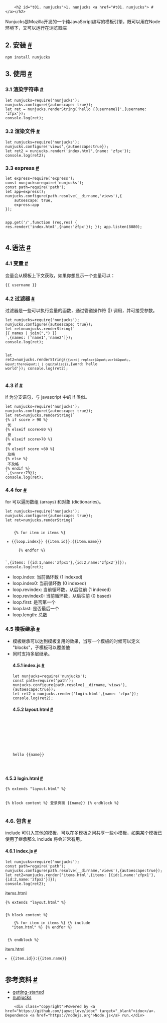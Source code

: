 
        <h2 id="t01. nunjucks">1. nunjucks <a href="#t01. nunjucks"> # </a></h2>
<p>Nunjucks&#x662F;Mozilla&#x5F00;&#x53D1;&#x7684;&#x4E00;&#x4E2A;&#x7EAF;JavaScript&#x7F16;&#x5199;&#x7684;&#x6A21;&#x677F;&#x5F15;&#x64CE;&#xFF0C;&#x65E2;&#x53EF;&#x4EE5;&#x7528;&#x5728;Node&#x73AF;&#x5883;&#x4E0B;&#xFF0C;&#x53C8;&#x53EF;&#x4EE5;&#x8FD0;&#x884C;&#x5728;&#x6D4F;&#x89C8;&#x5668;&#x7AEF;</p>
<h2 id="t12. &#x5B89;&#x88C5;">2. &#x5B89;&#x88C5; <a href="#t12. &#x5B89;&#x88C5;"> # </a></h2>
<pre><code class="lang-js">npm install nunjucks
</code></pre>
<h2 id="t23. &#x4F7F;&#x7528;">3. &#x4F7F;&#x7528; <a href="#t23. &#x4F7F;&#x7528;"> # </a></h2>
<h3 id="t33.1 &#x6E32;&#x67D3;&#x5B57;&#x7B26;&#x4E32;">3.1 &#x6E32;&#x67D3;&#x5B57;&#x7B26;&#x4E32; <a href="#t33.1 &#x6E32;&#x67D3;&#x5B57;&#x7B26;&#x4E32;"> # </a></h3>
<pre><code class="lang-js">let nunjucks=require(&apos;nunjucks&apos;);
nunjucks.configure({autoescape: true});
let ret = nunjucks.renderString(&apos;hello {{username}}&apos;,{username: &apos;zfpx&apos;});
console.log(ret);
</code></pre>
<h3 id="t43.2 &#x6E32;&#x67D3;&#x6587;&#x4EF6;">3.2 &#x6E32;&#x67D3;&#x6587;&#x4EF6; <a href="#t43.2 &#x6E32;&#x67D3;&#x6587;&#x4EF6;"> # </a></h3>
<pre><code class="lang-js">let nunjucks=require(&apos;nunjucks&apos;);
nunjucks.configure(&apos;views&apos;,{autoescape:true});
let ret2 = nunjucks.render(&apos;index.html&apos;,{name: &apos;zfpx&apos;});
console.log(ret2);
</code></pre>
<h3 id="t53.3 express">3.3 express <a href="#t53.3 express"> # </a></h3>
<pre><code class="lang-js">let express=require(&apos;express&apos;);
const nunjucks=require(&apos;nunjucks&apos;);
const path=require(&apos;path&apos;);
let app=express();
nunjucks.configure(path.resolve(__dirname,&apos;views&apos;),{
    autoescape: true,
    express:app
});

app.get(&apos;/&apos;,function (req,res) {
    res.render(&apos;index.html&apos;,{name:&apos;zfpx&apos;});
});
app.listen(8080);
</code></pre>
<h2 id="t64.&#x8BED;&#x6CD5;">4.&#x8BED;&#x6CD5; <a href="#t64.&#x8BED;&#x6CD5;"> # </a></h2>
<h3 id="t74.1 &#x53D8;&#x91CF;">4.1 &#x53D8;&#x91CF; <a href="#t74.1 &#x53D8;&#x91CF;"> # </a></h3>
<p>&#x53D8;&#x91CF;&#x4F1A;&#x4ECE;&#x6A21;&#x677F;&#x4E0A;&#x4E0B;&#x6587;&#x83B7;&#x53D6;&#xFF0C;&#x5982;&#x679C;&#x4F60;&#x60F3;&#x663E;&#x793A;&#x4E00;&#x4E2A;&#x53D8;&#x91CF;&#x53EF;&#x4EE5;&#xFF1A;</p>
<pre><code class="lang-js">{{ username }}
</code></pre>
<h3 id="t84.2 &#x8FC7;&#x6EE4;&#x5668;">4.2 &#x8FC7;&#x6EE4;&#x5668; <a href="#t84.2 &#x8FC7;&#x6EE4;&#x5668;"> # </a></h3>
<p>&#x8FC7;&#x6EE4;&#x5668;&#x662F;&#x4E00;&#x4E9B;&#x53EF;&#x4EE5;&#x6267;&#x884C;&#x53D8;&#x91CF;&#x7684;&#x51FD;&#x6570;&#xFF0C;&#x901A;&#x8FC7;&#x7BA1;&#x9053;&#x64CD;&#x4F5C;&#x7B26; (|) &#x8C03;&#x7528;&#xFF0C;&#x5E76;&#x53EF;&#x63A5;&#x53D7;&#x53C2;&#x6570;&#x3002;</p>
<pre><code class="lang-js">let nunjucks=require(&apos;nunjucks&apos;);
nunjucks.configure({autoescape: true});
let ret=nunjucks.renderString(`
{{ names | join(&quot;,&quot;) }}
`,{names: [&apos;name1&apos;,&apos;name2&apos;]});
console.log(ret);

let ret2=nunjucks.renderString(`
{{word| replace(&quot;world&quot;, &quot;there&quot;) | capitalize}}
`,{word:&apos;hello world&apos;});
console.log(ret2);
</code></pre>
<h3 id="t94.3 if">4.3 if <a href="#t94.3 if"> # </a></h3>
<p>if &#x4E3A;&#x5206;&#x652F;&#x8BED;&#x53E5;&#xFF0C;&#x4E0E; javascript &#x4E2D;&#x7684; if &#x7C7B;&#x4F3C;&#x3002;</p>
<pre><code class="lang-js">let nunjucks=require(&apos;nunjucks&apos;);
nunjucks.configure({autoescape: true});
let ret=nunjucks.renderString(`
{% if score &gt; 90 %}
 &#x4F18;
{% elseif score&gt;80 %}
 &#x826F;
{% elseif score&gt;70 %}
 &#x4E2D;
{% elseif score &gt;60 %}
 &#x53CA;&#x683C;
{% else %}
 &#x4E0D;&#x53CA;&#x683C;
{% endif %}
`,{score:79});
console.log(ret);
</code></pre>
<h3 id="t104.4 for">4.4 for <a href="#t104.4 for"> # </a></h3>
<p>for &#x53EF;&#x4EE5;&#x904D;&#x5386;&#x6570;&#x7EC4; (arrays) &#x548C;&#x5BF9;&#x8C61; (dictionaries)&#x3002;</p>
<pre><code class="lang-js">let nunjucks=require(&apos;nunjucks&apos;);
nunjucks.configure({autoescape: true});
let ret=nunjucks.renderString(`
<ul>
 {% for item in items %}
   <li>{{loop.index}} {{item.id}}:{{item.name}}</li>
   {% endfor %}
</ul>
`,{items: [{id:1,name:&apos;zfpx1&apos;},{id:2,name:&apos;zfpx2&apos;}]});
console.log(ret);
</code></pre>
<ul>
<li>loop.index: &#x5F53;&#x524D;&#x5FAA;&#x73AF;&#x6570; (1 indexed)</li>
<li>loop.index0: &#x5F53;&#x524D;&#x5FAA;&#x73AF;&#x6570; (0 indexed)</li>
<li>loop.revindex: &#x5F53;&#x524D;&#x5FAA;&#x73AF;&#x6570;&#xFF0C;&#x4ECE;&#x540E;&#x5F80;&#x524D; (1 indexed)</li>
<li>loop.revindex0: &#x5F53;&#x524D;&#x5FAA;&#x73AF;&#x6570;&#xFF0C;&#x4ECE;&#x540E;&#x5F80;&#x524D; (0 based)</li>
<li>loop.first: &#x662F;&#x5426;&#x7B2C;&#x4E00;&#x4E2A;</li>
<li>loop.last: &#x662F;&#x5426;&#x6700;&#x540E;&#x4E00;&#x4E2A;</li>
<li>loop.length: &#x603B;&#x6570;</li>
</ul>
<h3 id="t114.5 &#x6A21;&#x677F;&#x7EE7;&#x627F;">4.5 &#x6A21;&#x677F;&#x7EE7;&#x627F; <a href="#t114.5 &#x6A21;&#x677F;&#x7EE7;&#x627F;"> # </a></h3>
<ul>
<li>&#x6A21;&#x677F;&#x7EE7;&#x627F;&#x53EF;&#x4EE5;&#x8FBE;&#x5230;&#x6A21;&#x677F;&#x590D;&#x7528;&#x7684;&#x6548;&#x679C;&#xFF0C;&#x5F53;&#x5199;&#x4E00;&#x4E2A;&#x6A21;&#x677F;&#x7684;&#x65F6;&#x5019;&#x53EF;&#x4EE5;&#x5B9A;&#x4E49; &quot;blocks&quot;&#xFF0C;&#x5B50;&#x6A21;&#x677F;&#x53EF;&#x4EE5;&#x8986;&#x76D6;&#x4ED6;</li>
<li>&#x540C;&#x65F6;&#x652F;&#x6301;&#x591A;&#x5C42;&#x7EE7;&#x627F;&#x3002;<h4 id="t124.5.1 index.js">4.5.1 index.js <a href="#t124.5.1 index.js"> # </a></h4>
<pre><code class="lang-js">let nunjucks=require(&apos;nunjucks&apos;);
const path=require(&apos;path&apos;);
nunjucks.configure(path.resolve(__dirname,&apos;views&apos;),{autoescape:true});
let ret2 = nunjucks.render(&apos;login.html&apos;,{name: &apos;zfpx&apos;});
console.log(ret2);
</code></pre>
<h4 id="t134.5.2 layout.html">4.5.2 layout.html <a href="#t134.5.2 layout.html"> # </a></h4>
<pre><code class="lang-html">


  <meta charset="UTF-8">
  <meta name="viewport" content="width=device-width, initial-scale=1.0">
  <meta http-equiv="X-UA-Compatible" content="ie=edge">
  <title>Document</title>


  hello {{name}}


</code></pre>
</li>
</ul>
<h4 id="t144.5.3 login.html">4.5.3 login.html <a href="#t144.5.3 login.html"> # </a></h4>
<pre><code class="lang-html">{% extends &quot;layout.html&quot; %}

{% block content %}
      &#x767B;&#x5F55;&#x9875;&#x9762; {{name}}
{% endblock %}
</code></pre>
<h3 id="t154.6. &#x5305;&#x542B;">4.6. &#x5305;&#x542B; <a href="#t154.6. &#x5305;&#x542B;"> # </a></h3>
<p>include &#x53EF;&#x5F15;&#x5165;&#x5176;&#x4ED6;&#x7684;&#x6A21;&#x677F;&#xFF0C;&#x53EF;&#x4EE5;&#x5728;&#x591A;&#x6A21;&#x677F;&#x4E4B;&#x95F4;&#x5171;&#x4EAB;&#x4E00;&#x4E9B;&#x5C0F;&#x6A21;&#x677F;&#xFF0C;&#x5982;&#x679C;&#x67D0;&#x4E2A;&#x6A21;&#x677F;&#x5DF2;&#x4F7F;&#x7528;&#x4E86;&#x7EE7;&#x627F;&#x90A3;&#x4E48; include &#x5C06;&#x4F1A;&#x975E;&#x5E38;&#x6709;&#x7528;&#x3002;</p>
<h4 id="t164.6.1 index.js">4.6.1 index.js <a href="#t164.6.1 index.js"> # </a></h4>
<pre><code class="lang-js">let nunjucks=require(&apos;nunjucks&apos;);
const path=require(&apos;path&apos;);
nunjucks.configure(path.resolve(__dirname,&apos;views&apos;),{autoescape:true});
let ret2=nunjucks.render(&apos;items.html&apos;,{items: [{id:1,name:&apos;zfpx1&apos;},{id:2,name:&apos;zfpx2&apos;}]});
console.log(ret2);
</code></pre>
<p>items.html</p>
<pre><code class="lang-html">{% extends &quot;layout.html&quot; %}

{% block content %}
      <ul>
          {% for item in items %}
          {% include &quot;item.html&quot; %}
        {% endfor %}  
      </ul>
{% endblock %}
</code></pre>
<p>item.html</p>
<pre><code class="lang-html"><li>{{item.id}}:{{item.name}}</li>
</code></pre>
<h2 id="t17&#x53C2;&#x8003;&#x8D44;&#x6599;">&#x53C2;&#x8003;&#x8D44;&#x6599; <a href="#t17&#x53C2;&#x8003;&#x8D44;&#x6599;"> # </a></h2>
<ul>
<li><a href="https://mozilla.github.io/nunjucks/cn/getting-started.html">getting-started</a></li>
<li><a href="https://mozilla.github.io/nunjucks/cn/templating.html#part-d0678dc0cc4cc122">nunjucks</a></li>
</ul>

        <div class="copyright">Powered by <a href="https://github.com/jaywcjlove/idoc" target="_blank">idoc</a>. Dependence <a href="https://nodejs.org">Node.js</a> run.</div>
    